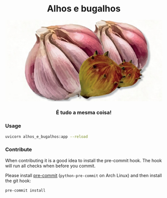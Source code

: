 <h1 align="center">Alhos e bugalhos</h1>
<p align="center"><img alt="logo" src="img/alhos-e-bugalhos.png"/></p>
<h3 align="center">É tudo a mesma coisa!</h3>


### Usage

```sh
uvicorn alhos_e_bugalhos:app --reload
```

### Contribute

When contributing it is a good idea to install the pre-commit hook. The hook
will run all checks when before you commit.

Please install [pre-commit](https://pre-commit.com/) (`python-pre-commit` on
Arch Linux) and then install the git hook:

```
pre-commit install
```
